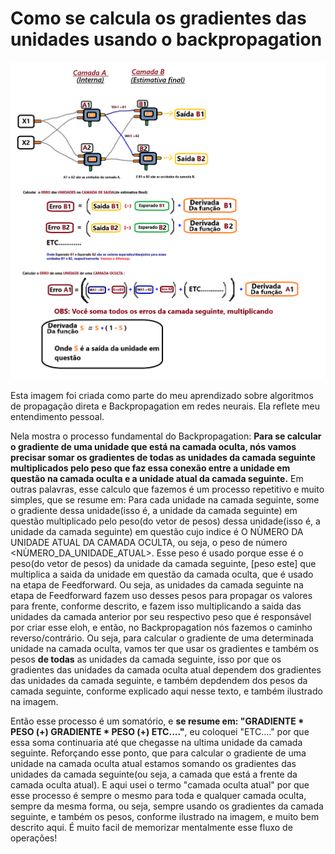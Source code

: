 # Como se calcula os gradientes das unidades usando o backpropagation
![Slide Backpropagation](./Slide_Backpropagation_APRIMORADO.png "Backpropagation")

Esta imagem foi criada como parte do meu aprendizado sobre algoritmos de propagação direta e Backpropagation em redes neurais. Ela reflete meu entendimento pessoal.

Nela mostra o processo fundamental do Backpropagation: **Para se calcular o gradiente de uma unidade que está na camada oculta, nós vamos precisar somar os gradientes de todas as unidades da camada seguinte multiplicados pelo peso que faz essa conexão entre a unidade em questão na camada oculta e a unidade atual da camada seguinte.** Em outras palavras, esse calculo que fazemos é um processo repetitivo e muito simples, que se resume em: Para cada unidade na camada seguinte, some o gradiente dessa unidade(isso é, a unidade da camada seguinte) em questão multiplicado pelo peso(do vetor de pesos) dessa unidade(isso é, a unidade da camada seguinte) em questão cujo indice é O NÙMERO DA UNIDADE ATUAL DA CAMADA OCULTA, ou seja, o peso de número <NÙMERO_DA_UNIDADE_ATUAL>. Esse peso é usado porque esse é o peso(do vetor de pesos) da unidade da camada seguinte, [peso este] que multiplica a saida da unidade em questão da camada oculta, que é usado na etapa de Feedforward. Ou seja, as unidades da camada seguinte na etapa de Feedforward fazem uso desses pesos para propagar os valores para frente, conforme descrito, e fazem isso multiplicando a saida das unidades da camada anterior por seu respectivo peso que é responsável por criar esse eloh, e então, no Backpropagation nós fazemos o caminho reverso/contrário. Ou seja, para calcular o gradiente de uma determinada unidade na camada oculta, vamos ter que usar os gradientes e também os pesos **de todas** as unidades da camada seguinte, isso por que os gradientes das unidades da camada oculta atual dependem dos gradientes das unidades da camada seguinte, e também depdendem dos pesos da camada seguinte, conforme explicado aqui nesse texto, e também ilustrado na imagem. 

Então esse processo é um somatório, e **se resume em: "GRADIENTE * PESO (+) GRADIENTE * PESO (+) ETC...."**, eu coloquei "ETC...." por que essa soma continuaria até que chegasse na ultima unidade da camada seguinte. Reforçando esse ponto, que para calcular o gradiente de uma unidade na camada oculta atual estamos somando os gradientes das unidades da camada seguinte(ou seja, a camada que está a frente da camada oculta atual). E aqui usei o termo "camada oculta atual" por que esse processo é sempre o mesmo para toda e qualquer camada oculta, sempre da mesma forma, ou seja, sempre usando os gradientes da camada seguinte, e também os pesos, conforme ilustrado na imagem, e muito bem descrito aqui. É muito facil de memorizar mentalmente esse fluxo de operações!